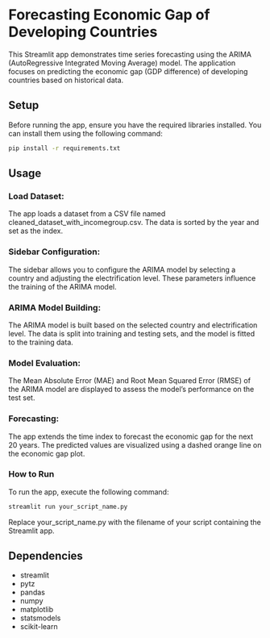 # Forecasting Economic Gap of Developing Countries

This Streamlit app demonstrates time series forecasting using the ARIMA (AutoRegressive Integrated Moving Average) model. The application focuses on predicting the economic gap (GDP difference) of developing countries based on historical data.

## Setup

Before running the app, ensure you have the required libraries installed. You can install them using the following command:

```bash
pip install -r requirements.txt
```

## Usage
### Load Dataset:
The app loads a dataset from a CSV file named cleaned_dataset_with_incomegroup.csv. The data is sorted by the year and set as the index.

### Sidebar Configuration:
The sidebar allows you to configure the ARIMA model by selecting a country and adjusting the electrification level. These parameters influence the training of the ARIMA model.

### ARIMA Model Building:
The ARIMA model is built based on the selected country and electrification level. The data is split into training and testing sets, and the model is fitted to the training data.

### Model Evaluation:
The Mean Absolute Error (MAE) and Root Mean Squared Error (RMSE) of the ARIMA model are displayed to assess the model’s performance on the test set.

### Forecasting:
The app extends the time index to forecast the economic gap for the next 20 years. The predicted values are visualized using a dashed orange line on the economic gap plot.

### How to Run
To run the app, execute the following command:

```bash
streamlit run your_script_name.py
```

Replace your_script_name.py with the filename of your script containing the Streamlit app.

## Dependencies
* streamlit
* pytz
* pandas
* numpy
* matplotlib
* statsmodels
* scikit-learn
